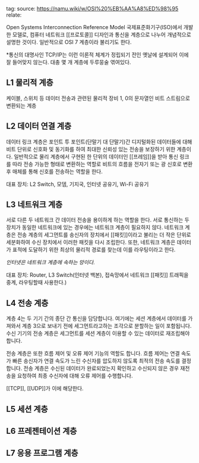 tag: 
source: https://namu.wiki/w/OSI%20%EB%AA%A8%ED%98%95
relate:

Open Systems Interconnection Reference Model
국제표준화기구(ISO)에서 개발한 모델로, 컴퓨터 네트워크 [[프로토콜]] 디자인과 통신을 계층으로 나누어 개념적으로 설명한 것이다. 일반적으로 OSI 7 계층이라 불리기도 한다.

*통신의 대명사인 TCP/IP는 이런 이론적 체계가 정립되기 전인 옛날에 설계되어 이에 잘 들어맞지 않는다. 대충 몇 개 계층에 두루뭉술 엮여있다.

## L1 물리적 계층
케이블, 스위치 등 데이터 전송과 관련된 물리적 장비
1, 0의 문자열인 비트 스트림으로 변환되는 계층
## L2 데이터 연결 계층
데이터 링크 계층은 포인트 투 포인트(단말기 대 단말기)간 디지털화된 데이터들에 대해 비트 단위로 신호화 및 동기화를 하여 최대한 신뢰성 있는 전송을 보장하기 위한 계층이다.
일반적으로 물리 계층에서 구현된 한 단위의 데이터인 [[프레임]]을 받아 통신 링크를 따라 전송 가능한 형태로 변환하는 역할로 비트의 흐름을 전자기 또는 광 신호로 변환 후 매체를 통해 신호를 전송하는 역할을 한다.

대표 장치: L2 Switch, 모뎀, 기지국, 인터넷 공유기, Wi-Fi 공유기
## L3 네트워크 계층
서로 다른 두 네트워크 간 데이터 전송을 용이하게 하는 역할을 한다. 서로 통신하는 두 장치가 동일한 네트워크에 있는 경우에는 네트워크 계층이 필요하지 않다. 네트워크 계층은 전송 계층의 세그먼트를 송신자의 장치에서 [[패킷]]이라고 불리는 더 작은 단위로 세분화하여 수신 장치에서 이러한 패킷을 다시 조립한다. 또한, 네트워크 계층은 데이터가 표적에 도달하기 위한 최상의 물리적 경로를 찾는데 이를 라우팅이라고 한다.

*인터넷은 네트워크 계층에 속하는 망이다.*

대표 장치: Router, L3 Switch(인터넷 백본), 접속망에서 네트워크 [[패킷]] 트래픽을 중계, 라우팅할때 사용한다.)
## L4 전송 계층
계층 4는 두 기기 간의 종단 간 통신을 담당합니다. 여기에는 세션 계층에서 데이터를 가져와서 계층 3으로 보내기 전에 세그먼트라고하는 조각으로 분할하는 일이 포함됩니다. 수신 기기의 전송 계층은 세그먼트를 세션 계층이 이용할 수 있는 데이터로 재조립해야 합니다.

전송 계층은 또한 흐름 제어 및 오류 제어 기능의 역할도 합니다. 흐름 제어는 연결 속도가 빠른 송신자가 연결 속도가 느린 수신자를 압도하지 않도록 최적의 전송 속도를 결정합니다. 전송 계층은 수신된 데이터가 완료되었는지 확인하고 수신되지 않은 경우 재전송을 요청하여 최종 수신자에 대해 오류 제어를 수행합니다.

[[TCP]], [[UDP]]가 이에 해당한다.

## L5 세션 계층


## L6 프레젠테이션 계층

## L7 응용 프로그램 계층


